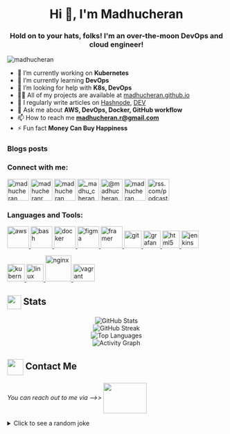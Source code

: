 <h1 align="center">Hi 👋, I'm Madhucheran</h1>
<h3 align="center">Hold on to your hats, folks! I'm an over-the-moon DevOps and cloud engineer!</h3>

<p align="left"> <img src="https://komarev.com/ghpvc/?username=madhucheran&label=Profile%20views&color=0e75b6&style=flat" alt="madhucheran" /> </p>

- 🔭 I’m currently working on **Kubernetes**
- 🌱 I’m currently learning **DevOps**
- 🤝 I’m looking for help with **K8s, DevOps**
- 👨‍💻 All of my projects are available at [madhucheran.github.io](https://madhucheran.github.io)
- 📝 I regularly write articles on [Hashnode](https://hashnode.com/@madhucheran), [DEV](https://dev.to/madhucheran)
- 💬 Ask me about **AWS, DevOps, Docker, GitHub workflow**
- 📫 How to reach me **madhucheran.r@gmail.com**
- ⚡ Fun fact **Money Can Buy Happiness**

### Blogs posts
<!-- BLOG-POST-LIST:START -->
<!-- BLOG-POST-LIST:END -->

<h3 align="left">Connect with me:</h3>
<p align="left">
  <a href="https://dev.to/madhucheran" target="blank"><img align="center" src="https://res.cloudinary.com/practicaldev/image/fetch/s--oRJctm5T--/c_limit%2Cf_auto%2Cfl_progressive%2Cq_66%2Cw_880/https://dev-to-uploads.s3.amazonaws.com/i/ow81dc1olanqq6kfefxl.gif" alt="madhucheran" height="50" width="50" /></a>
  <a href="https://twitter.com/madhucheranr" target="blank"><img align="center" src="https://media3.giphy.com/media/v1.Y2lkPTc5MGI3NjExMjc0YTJ0ZjJ2M2tiZHFlMjBnenVidXZpeXBlZTM1M3ZwcTV5aTZlcSZlcD12MV9pbnRlcm5hbF9naWZfYnlfaWQmY3Q9Zw/KDGLRKwIMVXV5XLieP/giphy.webp" alt="madhucheranr" height="50" width="50" /></a>
  <a href="https://linkedin.com/in/madhucheran" target="blank"><img align="center" src="https://i.pinimg.com/originals/de/b4/6f/deb46f02a59e3b3a2aa58fac16290d63.gif" alt="madhucheran" height="50" width="50" /></a>
  <a href="https://instagram.com/_madhu_cheran_" target="blank"><img align="center" src="https://i.pinimg.com/originals/2c/09/4d/2c094d32daf5a9079a09588004319274.gif" alt="_madhu_cheran_" height="50" width="50" /></a>
  <a href="https://medium.com/@madhucheran.r" target="blank"><img align="center" src="https://www.kikkidu.com/wp-content/uploads/2020/10/BeeHome-Animation.gif" alt="@madhucheran.r" height="50" width="50" /></a>
  <a href="https://www.leetcode.com/madhucheran" target="blank"><img align="center" src="https://cdn.iconscout.com/icon/free/png-256/free-leetcode-3550772-2970357.png" alt="madhucheran" height="50" width="50" /></a>
  <a href="https://rss.com/podcasts/madhucheran/" target="blank"><img align="center" src="https://media2.giphy.com/media/v1.Y2lkPTc5MGI3NjExN3JwY3h6bnhuNXY3OXpienhldDBoYTRjYXQ2cnF6ZW9obHc3aHN0NiZlcD12MV9pbnRlcm5hbF9naWZfYnlfaWQmY3Q9cw/bOZ7nMX7aZcjbY0qSP/giphy.webp" alt="rss.com/podcasts/madhucheran/" height="50" width="50" /></a>
</p>

<h3 align="left">Languages and Tools:</h3>
<p align="left">
  <a href="https://aws.amazon.com" target="_blank" rel="noreferrer">
    <img src="https://miro.medium.com/v2/resize:fit:1400/1*2-b5UkCIf7iF0eCTc-DFeQ.gif" alt="aws" width="50" height="50"/>
  </a>
  <a href="https://www.gnu.org/software/bash/" target="_blank" rel="noreferrer">
    <img src="https://tecadmin.net/tutorial/wp-content/uploads/2017/09/bash-logo.jpg" alt="bash" width="50" height="50"/>
  </a>
  <a href="https://www.docker.com/" target="_blank" rel="noreferrer">
    <img src="https://i.pinimg.com/originals/f5/5e/80/f55e8059ea945abfd6804b887dd4a0af.gif" alt="docker" width="50" height="50"/>
  </a>
  <a href="https://www.figma.com/" target="_blank" rel="noreferrer">
    <img src="https://cdn.dribbble.com/users/895367/screenshots/4239559/figma.gif" alt="figma" width="50" height="50"/>
  </a>
  <a href="https://www.framer.com/" target="_blank" rel="noreferrer">
    <img src="https://cdn.dribbble.com/users/71107/screenshots/2648189/framerlogoanimation.gif" alt="framer" width="50" height="50"/>
  </a>
  <a href="https://git-scm.com/" target="_blank" rel="noreferrer">
    <img src="https://cdn.dribbble.com/users/270616/screenshots/4884916/2018-07-28_21_11_02.gif" alt="git" width="40" height="40"/>
  </a>
  <a href="https://grafana.com" target="_blank" rel="noreferrer">
    <img src="https://w1.pngwing.com/pngs/950/813/png-transparent-github-logo-grafana-influxdb-dashboard-visualization-web-application-installation-data-plugin.png" alt="grafana" width="40" height="40"/>
  </a>
  <a href="https://www.w3.org/html/" target="_blank" rel="noreferrer">
    <img src="https://media4.giphy.com/media/v1.Y2lkPTc5MGI3NjExYmllMmlvY2w4dm5oaTR6bHIzemMxdjI4NHY3azJxZXh3czFpNGNsZCZlcD12MV9pbnRlcm5hbF9naWZfYnlfaWQmY3Q9cw/XAxylRMCdpbEWUAvr8/giphy.webp" alt="html5" width="40" height="40"/>
  </a>
  
  <a href="https://www.jenkins.io" target="_blank" rel="noreferrer">
    <img src="https://cdn.dribbble.com/users/1096850/screenshots/3488730/jenkins.gif" alt="jenkins" width="40" height="40"/><p></p>
  </a>
  <a href="https://kubernetes.io" target="_blank" rel="noreferrer">
    <img src="https://static-00.iconduck.com/assets.00/kubernetes-icon-512x499-3mjeet3c.png" alt="kubernetes" width="40" height="40"/>
  </a>
  <a href="https://www.linux.org/" target="_blank" rel="noreferrer">
    <img src="https://media.tenor.com/ko4tpRh2FTcAAAAj/mr-free-super-tux.gif" alt="linux" width="40" height="40"/>
  </a>
  <a href="https://www.nginx.com" target="_blank" rel="noreferrer">
    <img src="https://media3.giphy.com/avatars/Neogrips/FiQWa3uFqXM0.gif" alt="nginx" width="60" height="60"/>
  </a>
  <a href="https://www.vagrantup.com/" target="_blank" rel="noreferrer">
    <img src="https://cdn.iconscout.com/icon/free/png-256/free-vagrant-226063.png?f=webp" alt="vagrant" width="50" height="40"/>
  </a>
</p>

  <summary><h2><img align="center" src="https://github.com/[madhucheran]/[madhucheran]/blob/main/icons/stats.gif" width="32"/> Stats</h2></summary>
  <div align="center">
    <img src="https://github-readme-stats.vercel.app/api?username=madhucheran&theme=midnight-purple&hide_border=false&include_all_commits=true&count_private=false" alt="GitHub Stats" /><br/>
    <img src="https://github-readme-streak-stats.herokuapp.com/?user=madhucheran&theme=midnight-purple&hide_border=false" alt="GitHub Streak" /><br/>
    <img src="https://github-readme-stats.vercel.app/api/top-langs/?username=madhucheran&theme=midnight-purple&hide_border=false&include_all_commits=true&count_private=false&layout=compact" alt="Top Languages" /><br/>
    <img src="https://github-readme-activity-graph.vercel.app/graph?username=madhucheran&theme=nord" alt="Activity Graph" />
  </div>


  <summary><h2> <img align="center" src="https://cdn.dribbble.com/users/2113992/screenshots/14510264/media/37a62d305ca45e21f00f40adc9016b36.gif" width="37"/> Contact Me</h2></summary>
  <p>
    <i>You can reach out to me via -->> </i>
    <a href=mailto:madhucheran.r@gmail.com>
      <img align="center" src="https://cdn.dribbble.com/users/3497212/screenshots/11476810/media/c18175dc05724f0c933fa8f49b2ff875.gif" width="100" height="70"/>
    </a>
  </p>

<details>
  <summary>Click to see a random joke</summary>
  <div align="center">

  ![Jokes Card](https://readme-jokes.vercel.app/api?theme=halloween)

  </div>
</details>

